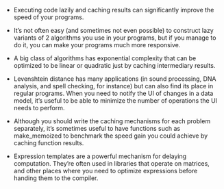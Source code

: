 - Executing code lazily and caching results can significantly improve the speed of your programs.

- It’s not often easy (and sometimes not even possible) to construct lazy variants of 2 algorithms you use in your programs, but if you manage to do it, you can make your programs much more responsive.

- A big class of algorithms has exponential complexity that can be optimized to be linear or quadratic just by caching intermediary results. 

- Levenshtein distance has many applications (in sound processing, DNA analysis, and spell checking, for instance) but can also find its place in regular programs.  When you need to notify the UI of changes in a data model, it’s useful to be able to minimize the number of operations the UI needs to perform.

- Although you should write the caching mechanisms for each problem separately, it’s sometimes useful to have functions such as make_memoized to benchmark the speed gain you could achieve by caching function results.

- Expression templates are a powerful mechanism for delaying computation. They’re often used in libraries that operate on matrices, and other places where you need to optimize expressions before handing them to the compiler.